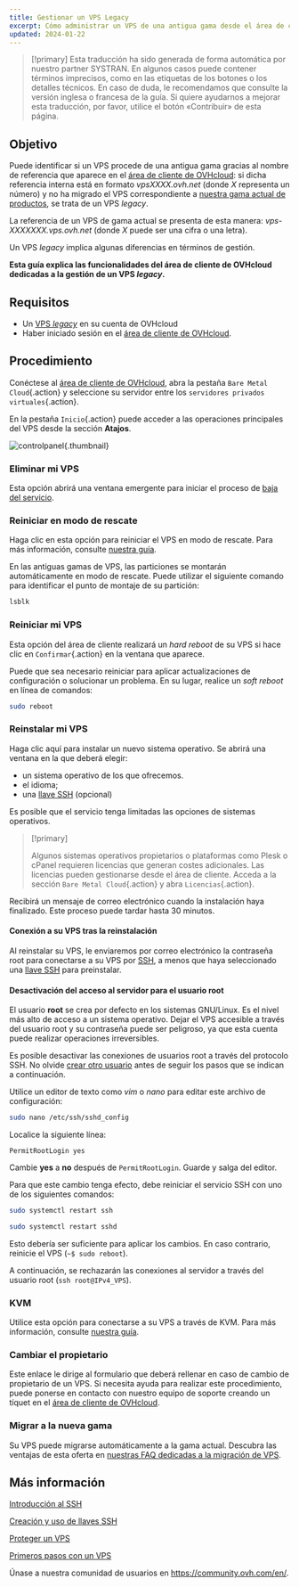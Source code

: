 ```yaml
---
title: Gestionar un VPS Legacy
excerpt: Cómo administrar un VPS de una antigua gama desde el área de cliente de OVHcloud
updated: 2024-01-22
---
```


> [!primary]
> Esta traducción ha sido generada de forma automática por nuestro partner SYSTRAN. En algunos casos puede contener términos imprecisos, como en las etiquetas de los botones o los detalles técnicos. En caso de duda, le recomendamos que consulte la versión inglesa o francesa de la guía. Si quiere ayudarnos a mejorar esta traducción, por favor, utilice el botón «Contribuir» de esta página.
> 

## Objetivo

Puede identificar si un VPS procede de una antigua gama gracias al nombre de referencia que aparece en el [área de cliente de OVHcloud](https://ca.ovh.com/auth/?action=gotomanager&from=https://www.ovh.com/world/&ovhSubsidiary=ws): si dicha referencia interna está en formato *vpsXXXX.ovh.net* (donde *X* representa un número) y no ha migrado el VPS correspondiente a [nuestra gama actual de productos](https://www.ovhcloud.com/es/vps/), se trata de un VPS *legacy*. 

La referencia de un VPS de gama actual se presenta de esta manera: *vps-XXXXXXX.vps.ovh.net* (donde *X* puede ser una cifra o una letra).

Un VPS *legacy* implica algunas diferencias en términos de gestión.

**Esta guía explica las funcionalidades del área de cliente de OVHcloud dedicadas a la gestión de un VPS *legacy*.**

## Requisitos

- Un [VPS *legacy*](https://www.ovhcloud.com/es/vps/) en su cuenta de OVHcloud
- Haber iniciado sesión en el [área de cliente de OVHcloud](https://ca.ovh.com/auth/?action=gotomanager&from=https://www.ovh.com/world/&ovhSubsidiary=ws).

## Procedimiento

Conéctese al [área de cliente de OVHcloud](https://ca.ovh.com/auth/?action=gotomanager&from=https://www.ovh.com/world/&ovhSubsidiary=ws), abra la pestaña `Bare Metal Cloud`{.action} y seleccione su servidor entre los `servidores privados virtuales`{.action}.

En la pestaña `Inicio`{.action} puede acceder a las operaciones principales del VPS desde la sección **Atajos**.

![controlpanel](images/legacy_vps_1.png){.thumbnail}

### Eliminar mi VPS

Esta opción abrirá una ventana emergente para iniciar el proceso de [baja del servicio](/pages/account_and_service_management/managing_billing_payments_and_services/how_to_cancel_services).

### Reiniciar en modo de rescate

Haga clic en esta opción para reiniciar el VPS en modo de rescate. Para más información, consulte [nuestra guía](/pages/bare_metal_cloud/virtual_private_servers/rescue).

En las antiguas gamas de VPS, las particiones se montarán automáticamente en modo de rescate. Puede utilizar el siguiente comando para identificar el punto de montaje de su partición:

```bash
lsblk
```

### Reiniciar mi VPS

Esta opción del área de cliente realizará un *hard reboot* de su VPS si hace clic en `Confirmar`{.action} en la ventana que aparece.

Puede que sea necesario reiniciar para aplicar actualizaciones de configuración o solucionar un problema. En su lugar, realice un *soft reboot* en línea de comandos:

```bash
sudo reboot
```

### Reinstalar mi VPS

Haga clic aquí para instalar un nuevo sistema operativo. Se abrirá una ventana en la que deberá elegir:

- un sistema operativo de los que ofrecemos.
- el idioma;
- una [llave SSH](/pages/bare_metal_cloud/dedicated_servers/creating-ssh-keys-dedicated) (opcional)

Es posible que el servicio tenga limitadas las opciones de sistemas operativos.

> [!primary]
>
> Algunos sistemas operativos propietarios o plataformas como Plesk o cPanel requieren licencias que generan costes adicionales. Las licencias pueden gestionarse desde el área de cliente. Acceda a la sección `Bare Metal Cloud`{.action} y abra `Licencias`{.action}.

Recibirá un mensaje de correo electrónico cuando la instalación haya finalizado. Este proceso puede tardar hasta 30 minutos.

#### Conexión a su VPS tras la reinstalación

Al reinstalar su VPS, le enviaremos por correo electrónico la contraseña root para conectarse a su VPS por [SSH](/pages/bare_metal_cloud/dedicated_servers/ssh_introduction), a menos que haya seleccionado una [llave SSH](/pages/bare_metal_cloud/dedicated_servers/creating-ssh-keys-dedicated) para preinstalar.

#### Desactivación del acceso al servidor para el usuario root

El usuario **root** se crea por defecto en los sistemas GNU/Linux. Es el nivel más alto de acceso a un sistema operativo. Dejar el VPS accesible a través del usuario root y su contraseña puede ser peligroso, ya que esta cuenta puede realizar operaciones irreversibles.

Es posible desactivar las conexiones de usuarios root a través del protocolo SSH. No olvide [crear otro usuario](/pages/bare_metal_cloud/virtual_private_servers/secure_your_vps#createuser) antes de seguir los pasos que se indican a continuación.

Utilice un editor de texto como *vim* o *nano* para editar este archivo de configuración:

```bash
sudo nano /etc/ssh/sshd_config
```

Localice la siguiente línea:

```console
PermitRootLogin yes 
```

Cambie **yes** a **no** después de `PermitRootLogin`. Guarde y salga del editor.

Para que este cambio tenga efecto, debe reiniciar el servicio SSH con uno de los siguientes comandos:

```bash
sudo systemctl restart ssh
```

```bash
sudo systemctl restart sshd
```

Esto debería ser suficiente para aplicar los cambios. En caso contrario, reinicie el VPS (`~$ sudo reboot`).

A continuación, se rechazarán las conexiones al servidor a través del usuario root (`ssh root@IPv4_VPS`).

### KVM

Utilice esta opción para conectarse a su VPS a través de KVM. Para más información, consulte [nuestra guía](/pages/bare_metal_cloud/virtual_private_servers/using_kvm_for_vps).

### Cambiar el propietario

Este enlace le dirige al formulario que deberá rellenar en caso de cambio de propietario de un VPS. Si necesita ayuda para realizar este procedimiento, puede ponerse en contacto con nuestro equipo de soporte creando un tíquet en el [área de cliente de OVHcloud](https://ca.ovh.com/auth/?action=gotomanager&from=https://www.ovh.com/world/&ovhSubsidiary=ws).

### Migrar a la nueva gama

Su VPS puede migrarse automáticamente a la gama actual. Descubra las ventajas de esta oferta en [nuestras FAQ dedicadas a la migración de VPS](https://www.ovhcloud.com/es/vps/vps-offer-migration/).

## Más información

[Introducción al SSH](/pages/bare_metal_cloud/dedicated_servers/ssh_introduction)

[Creación y uso de llaves SSH](/pages/bare_metal_cloud/dedicated_servers/creating-ssh-keys-dedicated)

[Proteger un VPS](/pages/bare_metal_cloud/virtual_private_servers/secure_your_vps)

[Primeros pasos con un VPS](/pages/bare_metal_cloud/virtual_private_servers/starting_with_a_vps)

Únase a nuestra comunidad de usuarios en <https://community.ovh.com/en/>.
